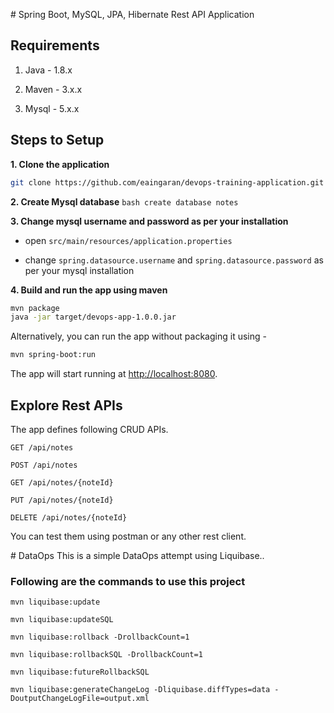 ﻿﻿﻿# Spring Boot, MySQL, JPA, Hibernate Rest API Application## Requirements1. Java - 1.8.x2. Maven - 3.x.x3. Mysql - 5.x.x## Steps to Setup**1. Clone the application**```bashgit clone https://github.com/eaingaran/devops-training-application.git```**2. Create Mysql database**``bashcreate database notes``**3. Change mysql username and password as per your installation**+ open `src/main/resources/application.properties`+ change `spring.datasource.username` and `spring.datasource.password` as per your mysql installation**4. Build and run the app using maven**```bashmvn packagejava -jar target/devops-app-1.0.0.jar```Alternatively, you can run the app without packaging it using -```bashmvn spring-boot:run```The app will start running at <http://localhost:8080>.## Explore Rest APIsThe app defines following CRUD APIs.    GET /api/notes        POST /api/notes        GET /api/notes/{noteId}        PUT /api/notes/{noteId}        DELETE /api/notes/{noteId}You can test them using postman or any other rest client.﻿# DataOpsThis is a simple DataOps attempt using Liquibase.. ### Following are the commands to use this project`mvn liquibase:update``mvn liquibase:updateSQL``mvn liquibase:rollback -DrollbackCount=1``mvn liquibase:rollbackSQL -DrollbackCount=1 ``mvn liquibase:futureRollbackSQL``mvn liquibase:generateChangeLog -Dliquibase.diffTypes=data -DoutputChangeLogFile=output.xml`
